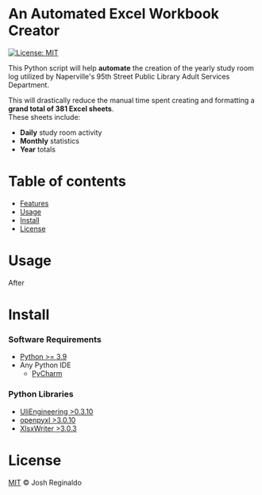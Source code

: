 # An Automated Excel Workbook Creator
[![License: MIT](https://img.shields.io/badge/License-MIT-yellow.svg)](LICENSE)

This Python script will help **automate** the creation of the yearly study room log utilized by 
Naperville's 95th Street Public Library Adult Services Department.  

This will drastically reduce the manual time spent creating and formatting a **grand total of 381 Excel sheets**.  
These sheets include:  
- **Daily** study room activity 
- **Monthly** statistics
- **Year** totals

# Table of contents
- [Features](#features)
- [Usage](#usage)
- [Install](#install)
- [License](#license)

# Usage
After 

# Install
### Software Requirements
- [Python >= 3.9](https://www.python.org/downloads/)
- Any Python IDE
  - [PyCharm](https://www.jetbrains.com/pycharm/download/)

### Python Libraries
- [UliEngineering >0.3.10](https://pypi.org/project/UliEngineering/)
- [openpyxl >3.0.10](https://pypi.org/project/openpyxl/)
- [XlsxWriter >3.0.3 ](https://pypi.org/project/XlsxWriter/)

# License
[MIT](LICENSE) © Josh Reginaldo

